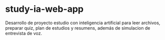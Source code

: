 # study-ia-web-app
Desarrollo de proyecto estudio con inteligencia artificial para leer archivos, preparar quiz, plan de estudios y resumens, además de simulacion de entrevista de voz.
